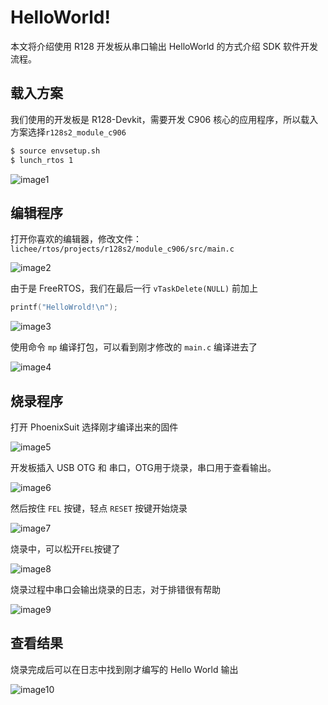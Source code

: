 # HelloWorld!

本文将介绍使用 R128 开发板从串口输出 HelloWorld 的方式介绍 SDK 软件开发流程。

## 载入方案

我们使用的开发板是 R128-Devkit，需要开发 C906 核心的应用程序，所以载入方案选择`r128s2_module_c906`

```bash
$ source envsetup.sh 
$ lunch_rtos 1
```

![image1](http://photos.100ask.net/aw-r128-docs/quick-start/part3/chapter5/image1.png)

## 编辑程序

打开你喜欢的编辑器，修改文件：`lichee/rtos/projects/r128s2/module_c906/src/main.c`

![image2](http://photos.100ask.net/aw-r128-docs/quick-start/part3/chapter5/image2.png)

由于是 FreeRTOS，我们在最后一行 `vTaskDelete(NULL)` 前加上 

```c
printf("HelloWrold!\n");
```

![image3](http://photos.100ask.net/aw-r128-docs/quick-start/part3/chapter5/image3.png)

使用命令 `mp` 编译打包，可以看到刚才修改的 `main.c` 编译进去了

![image4](http://photos.100ask.net/aw-r128-docs/quick-start/part3/chapter5/image4.png)

## 烧录程序

打开 PhoenixSuit 选择刚才编译出来的固件

![image5](http://photos.100ask.net/aw-r128-docs/quick-start/part3/chapter5/image5.png)

开发板插入 USB OTG 和 串口，OTG用于烧录，串口用于查看输出。

![image6](http://photos.100ask.net/aw-r128-docs/quick-start/part3/chapter5/image6.jpg)

然后按住 `FEL` 按键，轻点 `RESET` 按键开始烧录

![image7](http://photos.100ask.net/aw-r128-docs/quick-start/part3/chapter5/image7.jpg)

烧录中，可以松开`FEL`按键了

![image8](http://photos.100ask.net/aw-r128-docs/quick-start/part3/chapter5/image8.png)

烧录过程中串口会输出烧录的日志，对于排错很有帮助

![image9](http://photos.100ask.net/aw-r128-docs/quick-start/part3/chapter5/image9.png)

## 查看结果

烧录完成后可以在日志中找到刚才编写的 Hello World 输出

![image10](http://photos.100ask.net/aw-r128-docs/quick-start/part3/chapter5/image10.png)

